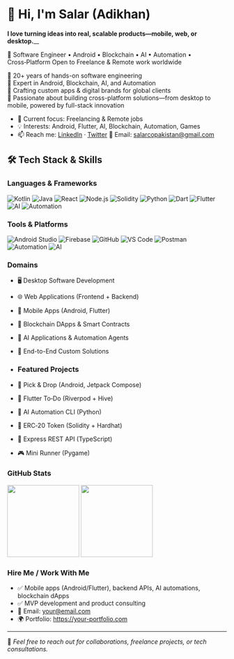 # 👋 Hi, I'm Salar (Adikhan)

**I love turning ideas into real, scalable products—mobile, web, or desktop.**__


🚀 Software Engineer • Android • Blockchain • AI • Automation • Cross‑Platform
    Open to Freelance & Remote work worldwide

🔧 20+ years of hands-on software engineering  
🚀 Expert in Android, Blockchain, AI, and Automation  
🎯 Crafting custom apps & digital brands for global clients  
🧠 Passionate about building cross-platform solutions—from desktop to mobile, powered by full-stack innovation

- 🔭 Current focus: Freelancing & Remote jobs
- 💡 Interests: Android, Flutter, AI, Blockchain, Automation, Games
- 📫 Reach me: [LinkedIn](https://linkedin.com/in/YOUR_USERNAME) · [Twitter](https://twitter.com/YOUR_USERNAME)
  📧 Email: salarcopakistan@gmail.com

## 🛠️ Tech Stack & Skills

### Languages & Frameworks

![Kotlin](https://img.shields.io/badge/Kotlin-0095D5?style=for-the-badge&logo=kotlin&logoColor=white)
![Java](https://img.shields.io/badge/Java-007396?style=for-the-badge&logo=java&logoColor=white)
![React](https://img.shields.io/badge/React-20232A?style=for-the-badge&logo=react&logoColor=61DAFB)
![Node.js](https://img.shields.io/badge/Node.js-339933?style=for-the-badge&logo=nodedotjs&logoColor=white)
![Solidity](https://img.shields.io/badge/Solidity-363636?style=for-the-badge&logo=solidity&logoColor=white)
![Python](https://img.shields.io/badge/Python-3776AB?style=for-the-badge&logo=python&logoColor=white)
![Dart](https://img.shields.io/badge/Dart-0175C2?style=for-the-badge&logo=dart&logoColor=white)
![Flutter](https://img.shields.io/badge/Flutter-02569B?style=for-the-badge&logo=flutter&logoColor=white)
<img src="https://img.shields.io/badge/AI-000000?logo=openai&logoColor=white" alt="AI"/>
<img src="https://img.shields.io/badge/Automation-FF6F00?logo=zapier&logoColor=white" alt="Automation"/>



### Tools & Platforms
![Android Studio](https://img.shields.io/badge/Android%20Studio-3DDC84?style=for-the-badge&logo=android-studio&logoColor=white)
![Firebase](https://img.shields.io/badge/Firebase-FFCA28?style=for-the-badge&logo=firebase&logoColor=black)
![GitHub](https://img.shields.io/badge/GitHub-181717?style=for-the-badge&logo=github&logoColor=white)
![VS Code](https://img.shields.io/badge/VS%20Code-007ACC?style=for-the-badge&logo=visual-studio-code&logoColor=white)
![Postman](https://img.shields.io/badge/Postman-FF6C37?style=for-the-badge&logo=postman&logoColor=white)
<img src="https://img.shields.io/badge/Automation-FF6F00?logo=zapier&logoColor=white" alt="Automation"/>
<img src="https://img.shields.io/badge/AI-000000?logo=openai&logoColor=white" alt="AI"/>



### Domains
- 🖥️ Desktop Software Development  
- 🌐 Web Applications (Frontend + Backend)  
- 📱 Mobile Apps (Android, Flutter)  
- 🔗 Blockchain DApps & Smart Contracts  
- 🤖 AI Applications & Automation Agents  
- 🧩 End-to-End Custom Solutions

- ### Featured Projects
- 🚖 Pick & Drop (Android, Jetpack Compose)
- 📱 Flutter To‑Do (Riverpod + Hive)
- 🧠 AI Automation CLI (Python)
- 🧱 ERC‑20 Token (Solidity + Hardhat)
- 🧩 Express REST API (TypeScript)
- 🎮 Mini Runner (Pygame)

### GitHub Stats
<!-- Replace adi-dev111 below -->
<img src="https://github-readme-stats.vercel.app/api?username=adi-dev111&show_icons=true" height="165"/> 
<img src="https://github-readme-stats.vercel.app/api/top-langs/?username=adi-dev111&layout=compact" height="165"/>

### Hire Me / Work With Me
- ✅ Mobile apps (Android/Flutter), backend APIs, AI automations, blockchain dApps
- ✅ MVP development and product consulting
- 📧 Email: your@email.com
- 🌍 Portfolio: https://your-portfolio.com

---

📌 *Feel free to reach out for collaborations, freelance projects, or tech consultations.*
